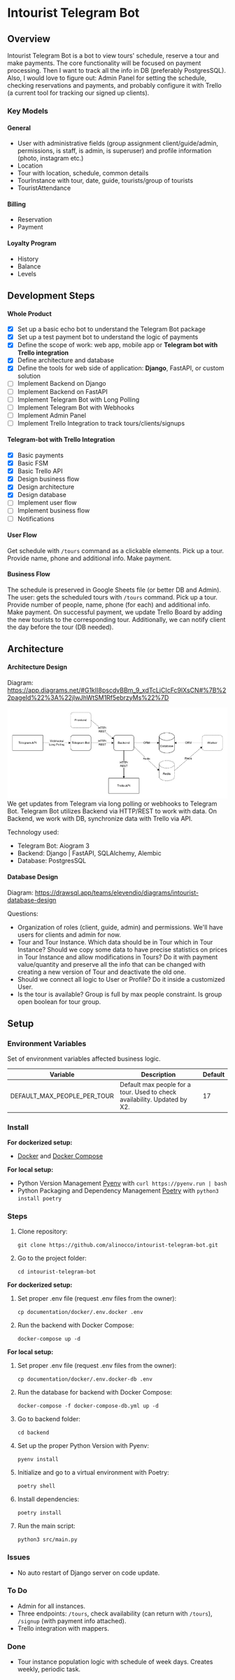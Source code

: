Intourist Telegram Bot
======================

## Overview

Intourist Telegram Bot is a bot to view tours' schedule, reserve a tour and make payments. The core functionality will
be focused on payment processing. Then I want to track all the info in DB (preferably PostgresSQL). Also, I would love
to figure out: Admin Panel for setting the schedule, checking reservations and payments, and probably configure it with
Trello (a current tool for tracking our signed up clients).

### Key Models

#### General

* User with administrative fields (group assignment client/guide/admin, permissions, is staff, is admin, is superuser)
  and profile information (photo, instagram etc.)
* Location
* Tour with location, schedule, common details
* TourInstance with tour, date, guide, tourists/group of tourists
* TouristAttendance

#### Billing

* Reservation
* Payment

#### Loyalty Program

* History
* Balance
* Levels

## Development Steps

#### Whole Product

- [x] Set up a basic echo bot to understand the Telegram Bot package
- [x] Set up a test payment bot to understand the logic of payments
- [x] Define the scope of work: web app, mobile app or **Telegram bot with Trello integration**
- [x] Define architecture and database
- [x] Define the tools for web side of application: **Django**, FastAPI, or custom solution
- [ ] Implement Backend on Django
- [ ] Implement Backend on FastAPI
- [ ] Implement Telegram Bot with Long Polling
- [ ] Implement Telegram Bot with Webhooks
- [ ] Implement Admin Panel
- [ ] Implement Trello Integration to track tours/clients/signups

#### Telegram-bot with Trello Integration

- [x] Basic payments
- [x] Basic FSM
- [x] Basic Trello API
- [x] Design business flow
- [x] Design architecture
- [x] Design database
- [ ] Implement user flow
- [ ] Implement business flow
- [ ] Notifications

#### User Flow

Get schedule with `/tours` command as a clickable elements. Pick up a tour. Provide name, phone and additional info.
Make payment.

#### Business Flow

The schedule is preserved in Google Sheets file (or better DB and Admin). The user: gets the scheduled tours
with `/tours` command. Pick up a tour. Provide number of people, name, phone (for each) and additional info. Make
payment. On successful payment, we update Trello Board by adding the new tourists to the corresponding tour.
Additionally, we can notify client the day before the tour (DB needed).

## Architecture

#### Architecture Design

Diagram: https://app.diagrams.net/#G1kII8pscdvBBm_9_xdTcLjCIcFc9lXsCN#%7B%22pageId%22%3A%22jlwJhWtSM1Rf5ebrzyMs%22%7D

![Architecture Design Diagram](documentation/images/architecture_design.png)
We get updates from Telegram via long polling or webhooks to Telegram Bot. Telegram Bot utilizes Backend via HTTP/REST
to work with data. On Backend, we work with DB, synchronize data with Trello via API.

Technology used:

* Telegram Bot: Aiogram 3
* Backend: Django | FastAPI, SQLAlchemy, Alembic
* Database: PostgresSQL

#### Database Design

Diagram: https://drawsql.app/teams/elevendio/diagrams/intourist-database-design

Questions:

* Organization of roles (client, guide, admin) and permissions. We'll have users for clients and admin for now.
* Tour and Tour Instance. Which data should be in Tour which in Tour Instance? Should we copy some data to have
  precise statistics on prices in Tour Instance and allow modifications in Tours? Do it with payment value/quantity and
  preserve all the info that can be changed with creating a new version of Tour and deactivate the old one.
* Should we connect all logic to User or Profile? Do it inside a customized User.
* Is the tour is available? Group is full by max people constraint. Is group open boolean for tour group.

## Setup

### Environment Variables

Set of environment variables affected business logic.

| Variable                    | Description                                                               | Default |
|-----------------------------|---------------------------------------------------------------------------|---------|
| DEFAULT_MAX_PEOPLE_PER_TOUR | Default max people for a tour. Used to check availability. Updated by X2. | 17      |

### Install

**For dockerized setup:**

* [Docker](https://www.docker.com/) and [Docker Compose](https://docs.docker.com/compose/)

**For local setup:**

* Python Version Management [Pyenv](https://github.com/pyenv/pyenv) with `curl https://pyenv.run | bash`
* Python Packaging and Dependency Management [Poetry](https://python-poetry.org/docs/) with `python3 install poetry`

### Steps

1. Clone repository:
   ```
   git clone https://github.com/alinocco/intourist-telegram-bot.git
   ```
2. Go to the project folder:
   ```
   cd intourist-telegram-bot
   ```

**For dockerized setup:**

1. Set proper .env file (request .env files from the owner):
   ```
   cp documentation/docker/.env.docker .env
   ```

2. Run the backend with Docker Compose:
   ```
   docker-compose up -d
   ```

**For local setup:**

1. Set proper .env file (request .env files from the owner):
   ```
   cp documentation/docker/.env.docker-db .env
   ```

2. Run the database for backend with Docker Compose:
   ```
   docker-compose -f docker-compose-db.yml up -d
   ```

3. Go to backend folder:
   ```
   cd backend
   ```
4. Set up the proper Python Version with Pyenv:
   ```
   pyenv install
   ```
5. Initialize and go to a virtual environment with Poetry:
   ```
   poetry shell
   ```
6. Install dependencies:
   ```
   poetry install
   ```
7. Run the main script:
   ```
   python3 src/main.py
   ```

### Issues

* No auto restart of Django server on code update.

### To Do

* Admin for all instances.
* Three endpoints: `/tours`, check availability (can return with `/tours`), `/signup` (with payment info attached).
* Trello integration with mappers.

### Done
* Tour instance population logic with schedule of week days. Creates weekly, periodic task.
